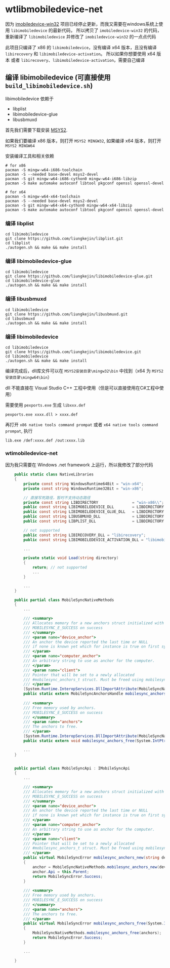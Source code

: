 # wtlibmobiledevice-net

因为 [imobiledevice-win32](https://github.com/libimobiledevice-win32/imobiledevice-net) 项目已经停止更新，而我又需要在windows系统上使用 `libimobiledevice` 的最新代码，
所以拷贝了 `imobiledevice-win32` 的代码，重新编译了 `libimobiledevice` 并修改了 `imobiledevice-win32` 的一点点代码

此项目只编译了 x86 的 `libimobiledevice`，没有编译 x64 版本，且没有编译 `libirecovery` 和 `libimobiledevice-activation`。
所以如果你想要使用 x64 版本 或者 `libirecovery`、`libimobiledevice-activation`，需要自己编译

## 编译 libimobiledevice (可直接使用 `build_libimobiledevice.sh`)

libimobiledevice 依赖于

* libplist
* libimobiledevice-glue
* libusbmuxd

首先我们需要下载安装 [MSYS2](https://www.msys2.org/). 

如果我们要编译 x86 版本，则打开 `MSYS2 MINGW32`, 如果编译 x64 版本，则打开 `MSYS2 MINGW64`

安装编译工具和相关依赖

```shell
# for x86
pacman -S mingw-w64-i686-toolchain 
pacman -S --needed base-devel msys2-devel
pacman -S git mingw-w64-i686-cython0 mingw-w64-i686-libzip
pacman -S make automake autoconf libtool pkgconf openssl openssl-devel

# for x64
pacman -S mingw-w64-x64-toolchain 
pacman -S --needed base-devel msys2-devel
pacman -S git mingw-w64-x64-cython0 mingw-w64-x64-libzip
pacman -S make automake autoconf libtool pkgconf openssl openssl-devel
```

### 编译 libplist

```shell
cd libimobiledevice
git clone https://github.com/liungkejin/libplist.git
cd libplist
./autogen.sh && make && make install
```

### 编译 libimobiledevice-glue

```shell
cd libimobiledevice
git clone https://github.com/liungkejin/libimobiledevice-glue.git
cd libimobiledevice-glue
./autogen.sh && make && make install
```

### 编译 libusbmuxd

```shell
cd libimobiledevice
git clone https://github.com/liungkejin/libusbmuxd.git
cd libusbmuxd
./autogen.sh && make && make install
```

### 编译 libimobiledevice

```shell
cd libimobiledevice
git clone https://github.com/liungkejin/libimobiledevice.git
cd libimobiledevice
./autogen.sh && make && make install
```

编译完成后，dll库文件可以在 `MSYS2安装目录\mingw32\bin` 中找到（x64 为 `MSYS2安装目录\mingw64\bin`）

dll 不能直接在 Visual Studio C++ 工程中使用（但是可以直接使用在C#工程中使用）

需要使用 `pexports.exe` 生成 `libxxx.def`

```shell
pexports.exe xxxx.dll > xxxx.def
```

再打开 `x86 native tools command prompat` 或者 `x64 native tools command prompat`, 执行

```shell
lib.exe /def:xxxx.def /out:xxxx.lib
```


### wtimobiledevice-net

因为我只需要在 Windows .net framework 上运行，所以我修改了部分代码

```C#
    public static class NativeLibraries
    {
        private const string WindowsRuntime64Bit = "win-x64";
        private const string WindowsRuntime32Bit = "win-x86";

        // 直接写死路径，暂时不支持动态路径
        private const string LIBDIRECTORY               = "win-x86\\";
        public const string LIBIMOBILEDEVICE_DLL        = LIBDIRECTORY + "libimobiledevice-1.0.dll";
        public const string LIBIMOBILEDEVICE_GLUE_DLL   = LIBDIRECTORY + "libimobiledevice-glue-1.0.dll";
        public const string LIBUSBMUXD_DLL              = LIBDIRECTORY + "libusbmuxd-2.0.dll";
        public const string LIBPLIST_DLL                = LIBDIRECTORY + "libplist-2.0.dll";

        // not supported
        public const string LIBIRECOVERY_DLL = "libirecovery";
        public const string LIBIMOBILEDEVICE_ACTIVATION_DLL = "libimobiledevice-activation";

        ...

        private static void Load(string directory)
        {
            return; // not supported
            ...
        }

        ...
    }
```

```C#
    public partial class MobileSyncNativeMethods
    {
        ...

        /// <summary>
        /// Allocates memory for a new anchors struct initialized with the passed anchors.
        /// MOBILESYNC_E_SUCCESS on success
        /// </summary>
        /// <param name="device_anchor">
        /// An anchor the device reported the last time or NULL
        /// if none is known yet which for instance is true on first synchronization.
        /// </param>
        /// <param name="computer_anchor">
        /// An arbitrary string to use as anchor for the computer.
        /// </param>
        /// <param name="client">
        /// Pointer that will be set to a newly allocated
        /// #mobilesync_anchors_t struct. Must be freed using mobilesync_anchors_free().
        /// </param>
        [System.Runtime.InteropServices.DllImportAttribute(MobileSyncNativeMethods.LibraryName, EntryPoint="mobilesync_anchors_new", CallingConvention=System.Runtime.InteropServices.CallingConvention.Cdecl)]
        public static extern MobileSyncAnchorsHandle mobilesync_anchors_new([System.Runtime.InteropServices.MarshalAsAttribute(System.Runtime.InteropServices.UnmanagedType.LPStr)] string deviceAnchor, [System.Runtime.InteropServices.MarshalAsAttribute(System.Runtime.InteropServices.UnmanagedType.LPStr)] string computerAnchor);
        
        /// <summary>
        /// Free memory used by anchors.
        /// MOBILESYNC_E_SUCCESS on success
        /// </summary>
        /// <param name="anchors">
        /// The anchors to free.
        /// </param>
        [System.Runtime.InteropServices.DllImportAttribute(MobileSyncNativeMethods.LibraryName, EntryPoint="mobilesync_anchors_free", CallingConvention=System.Runtime.InteropServices.CallingConvention.Cdecl)]
        public static extern void mobilesync_anchors_free(System.IntPtr anchors);

        ...
    }

    
    public partial class MobileSyncApi : IMobileSyncApi
    {
        ...

        /// <summary>
        /// Allocates memory for a new anchors struct initialized with the passed anchors.
        /// MOBILESYNC_E_SUCCESS on success
        /// </summary>
        /// <param name="device_anchor">
        /// An anchor the device reported the last time or NULL
        /// if none is known yet which for instance is true on first synchronization.
        /// </param>
        /// <param name="computer_anchor">
        /// An arbitrary string to use as anchor for the computer.
        /// </param>
        /// <param name="client">
        /// Pointer that will be set to a newly allocated
        /// #mobilesync_anchors_t struct. Must be freed using mobilesync_anchors_free().
        /// </param>
        public virtual MobileSyncError mobilesync_anchors_new(string deviceAnchor, string computerAnchor, out MobileSyncAnchorsHandle anchor)
        {
            anchor = MobileSyncNativeMethods.mobilesync_anchors_new(deviceAnchor, computerAnchor);
            anchor.Api = this.Parent;
            return MobileSyncError.Success;
        }
        
        /// <summary>
        /// Free memory used by anchors.
        /// MOBILESYNC_E_SUCCESS on success
        /// </summary>
        /// <param name="anchors">
        /// The anchors to free.
        /// </param>
        public virtual MobileSyncError mobilesync_anchors_free(System.IntPtr anchors)
        {
            MobileSyncNativeMethods.mobilesync_anchors_free(anchors);
            return MobileSyncError.Success;
        }

        ...

    }
```